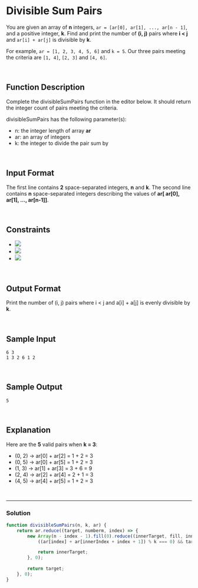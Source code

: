 # Divisible Sum Pairs
  

You are given an array of **n** integers, `ar = [ar[0], ar[1], ..., ar[n - 1]`, and a positive integer, **k**. Find and print the number of **(i, j)** pairs where **i < j** and  `ar[i] + ar[j]` is divisible by **k**.

For example, `ar = [1, 2, 3, 4, 5, 6]` and `k = 5`. Our three pairs meeting the criteria are `[1, 4]`, `[2, 3]` and `[4, 6]`.

<br/>

## Function Description

Complete the divisibleSumPairs function in the editor below. It should return the integer count of pairs meeting the criteria.

divisibleSumPairs has the following parameter(s):

- n: the integer length of array **ar**
- ar: an array of integers
- k: the integer to divide the pair sum by

<br/>

## Input Format

The first line contains **2** space-separated integers, **n** and **k**. 
The second line contains **n** space-separated integers describing the values of **ar[ ar[0], ar[1], ..., ar[n-1]]**.

<br/>

## Constraints
- ![](https://latex.codecogs.com/gif.latex?2\leq&space;n\leq&space;100)
- ![](https://latex.codecogs.com/gif.latex?1\leq&space;k\leq&space;100)
- ![](https://latex.codecogs.com/gif.latex?1\leq&space;a[i]\leq&space;100)

<br/>

## Output Format

Print the number of (i, j) pairs where i < j and a[i] + a[j] is evenly divisible by **k**.

<br/>

## Sample Input
```
6 3
1 3 2 6 1 2
```

<br/>

## Sample Output
```
5
```

<br/>

## Explanation

Here are the **5** valid pairs when **k = 3**:

- (0, 2) -> ar[0] + ar[2] = 1 + 2 = 3
- (0, 5) -> ar[0] + ar[5] = 1 + 2 = 3
- (1, 3) -> ar[1] + ar[3] = 3 + 6 = 9
- (2, 4) -> ar[2] + ar[4] = 2 + 1 = 3
- (4, 5) -> ar[4] + ar[5] = 1 + 2 = 3


<br/>

---

### Solution

```javascript
function divisibleSumPairs(n, k, ar) {
    return ar.reduce((target, numberm, index) => {
        new Array(n - index - 1).fill(0).reduce((innerTarget, fill, innerIndex) => {
            ((ar[index] + ar[innerIndex + index + 1]) % k === 0) && target++;

            return innerTarget;
        }, 0);
        
        return target;
    }, 0);
}
```